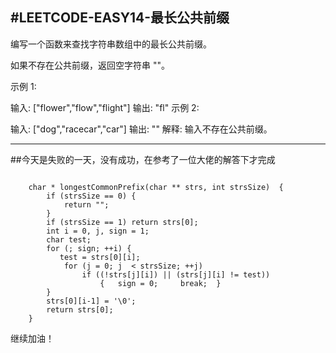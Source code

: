#LEETCODE-EASY14-最长公共前缀
---
编写一个函数来查找字符串数组中的最长公共前缀。

如果不存在公共前缀，返回空字符串 ""。

示例 1:

输入: ["flower","flow","flight"]
输出: "fl"
示例 2:

输入: ["dog","racecar","car"]
输出: ""
解释: 输入不存在公共前缀。

---
##今天是失败的一天，没有成功，在参考了一位大佬的解答下才完成
```

	char * longestCommonPrefix(char ** strs, int strsSize)	{
    	if (strsSize == 0) {
    	    return "";
    	}
    	if (strsSize == 1) return strs[0];
    	int i = 0, j, sign = 1;
    	char test;
    	for (; sign; ++i) {
    	   test = strs[0][i];
    	    for (j = 0; j  < strsSize; ++j) 
    	        if ((!strs[j][i]) || (strs[j][i] != test)) 
    	            {   sign = 0;     break;  }
    	}
    	strs[0][i-1] = '\0';
    	return strs[0];
	}	
```
继续加油！